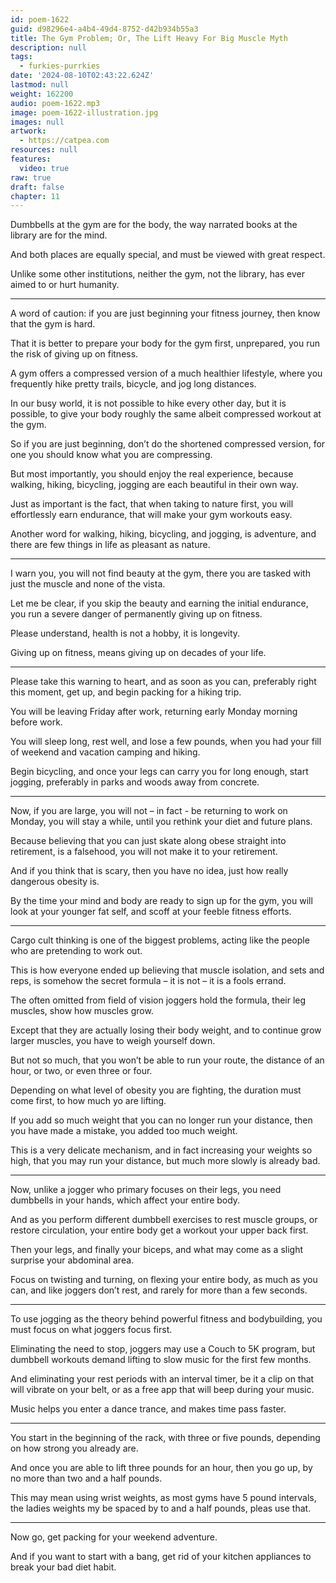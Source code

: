 ```yaml
---
id: poem-1622
guid: d98296e4-a4b4-49d4-8752-d42b934b55a3
title: The Gym Problem; Or, The Lift Heavy For Big Muscle Myth
description: null
tags:
  - furkies-purrkies
date: '2024-08-10T02:43:22.624Z'
lastmod: null
weight: 162200
audio: poem-1622.mp3
image: poem-1622-illustration.jpg
images: null
artwork:
  - https://catpea.com
resources: null
features:
  video: true
raw: true
draft: false
chapter: 11
---
```


Dumbbells at the gym are for the body,
the way narrated books at the library are for the mind.

And both places are equally special,
and must be viewed with great respect.

Unlike some other institutions,
neither the gym, not the library, has ever aimed to or hurt humanity.

---

A word of caution: if you are just beginning your fitness journey,
then know that the gym is hard.

That it is better to prepare your body for the gym first,
unprepared, you run the risk of giving up on fitness.

A gym offers a compressed version of a much healthier lifestyle,
where you frequently hike pretty trails, bicycle, and jog long distances.

In our busy world, it is not possible to hike every other day, but it is possible,
to give your body roughly the same albeit compressed workout at the gym.

So if you are just beginning, don’t do the shortened compressed version,
for one you should know what you are compressing.

But most importantly, you should enjoy the real experience,
because walking, hiking, bicycling, jogging are each beautiful in their own way.

Just as important is the fact, that when taking to nature first,
you will effortlessly earn endurance, that will make your gym workouts easy.

Another word for walking, hiking, bicycling, and jogging,
is adventure, and there are few things in life as pleasant as nature.

---

I warn you, you will not find beauty at the gym,
there you are tasked with just the muscle and none of the vista.

Let me be clear, if you skip the beauty and earning the initial endurance,
you run a severe danger of permanently giving up on fitness.

Please understand, health is not a hobby,
it is longevity.

Giving up on fitness,
means giving up on decades of your life.

---

Please take this warning to heart, and as soon as you can,
preferably right this moment, get up, and begin packing for a hiking trip.

You will be leaving Friday after work,
returning early Monday morning before work.

You will sleep long, rest well, and lose a few pounds,
when you had your fill of weekend and vacation camping and hiking.

Begin bicycling, and once your legs can carry you for long enough,
start jogging, preferably in parks and woods away from concrete.

---

Now, if you are large, you will not – in fact - be returning to work on Monday,
you will stay a while, until you rethink your diet and future plans.

Because believing that you can just skate along obese straight into retirement,
is a falsehood, you will not make it to your retirement.

And if you think that is scary, then you have no idea,
just how really dangerous obesity is.

By the time your mind and body are ready to sign up for the gym,
you will look at your younger fat self, and scoff at your feeble fitness efforts.

---

Cargo cult thinking is one of the biggest problems,
acting like the people who are pretending to work out.

This is how everyone ended up believing that muscle isolation, and sets and reps,
is somehow the secret formula – it is not – it is a fools errand.

The often omitted from field of vision joggers hold the formula,
their leg muscles, show how muscles grow.

Except that they are actually losing their body weight,
and to continue grow larger muscles, you have to weigh yourself down.

But not so much, that you won’t be able to run your route,
the distance of an hour, or two, or even three or four.

Depending on what level of obesity you are fighting,
the duration must come first, to how much yo are lifting.

If you add so much weight that you can no longer run your distance,
then you have made a mistake, you added too much weight.

This is a very delicate mechanism, and in fact increasing your weights so high,
that you may run your distance, but much more slowly is already bad.

---

Now, unlike a jogger who primary focuses on their legs,
you need dumbbells in your hands, which affect your entire body.

And as you perform different dumbbell exercises to rest muscle groups,
or restore circulation, your entire body get a workout your upper back first.

Then your legs, and finally your biceps,
and what may come as a slight surprise your abdominal area.

Focus on twisting and turning, on flexing your entire body,
as much as you can, and like joggers don’t rest, and rarely for more than a few seconds.

---

To use jogging as the theory behind powerful fitness and bodybuilding,
you must focus on what joggers focus first.

Eliminating the need to stop, joggers may use a Couch to 5K program,
but dumbbell workouts demand lifting to slow music for the first few months.

And eliminating your rest periods with an interval timer,
be it a clip on that will vibrate on your belt, or as a free app that will beep during your music.

Music helps you enter a dance trance,
and makes time pass faster.

---

You start in the beginning of the rack, with three or five pounds,
depending on how strong you already are.

And once you are able to lift three pounds for an hour,
then you go up, by no more than two and a half pounds.

This may mean using wrist weights, as most gyms have 5 pound intervals,
the ladies weights my be spaced by to and a half pounds, pleas use that.

---

Now go,
get packing for your weekend adventure.

And if you want to start with a bang,
get rid of your kitchen appliances to break your bad diet habit.
